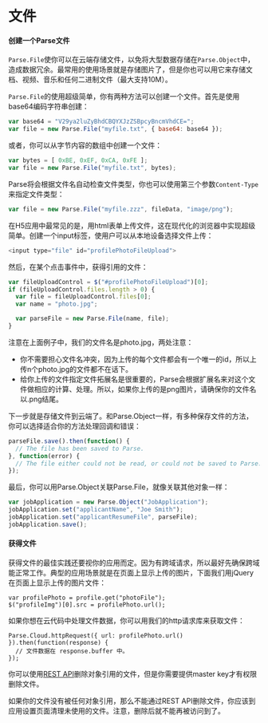 # 文件

#### 创建一个Parse文件

`Parse.File`使你可以在云端存储文件，以免将大型数据存储在`Parse.Object`中，造成数据冗余。最常用的使用场景就是存储图片了，但是你也可以用它来存储文档、视频、音乐和任何二进制文件（最大支持10M）。

`Parse.File`的使用超级简单，你有两种方法可以创建一个文件。首先是使用base64编码字符串创建：

```js
var base64 = "V29ya2luZyBhdCBQYXJzZSBpcyBncmVhdCE=";
var file = new Parse.File("myfile.txt", { base64: base64 });
```

或者，你可以从字节内容的数组中创建一个文件：

```js
var bytes = [ 0xBE, 0xEF, 0xCA, 0xFE ];
var file = new Parse.File("myfile.txt", bytes);
```

Parse将会根据文件名自动检查文件类型，你也可以使用第三个参数`Content-Type`来指定文件类型：

```js
var file = new Parse.File("myfile.zzz", fileData, "image/png");
```

在H5应用中最常见的是，用html表单上传文件，这在现代化的浏览器中实现超级简单。创建一个input标签，使用户可以从本地设备选择文件上传：

```js
<input type="file" id="profilePhotoFileUpload">
```

然后，在某个点击事件中，获得引用的文件：

```js
var fileUploadControl = $("#profilePhotoFileUpload")[0];
if (fileUploadControl.files.length > 0) {
  var file = fileUploadControl.files[0];
  var name = "photo.jpg";

  var parseFile = new Parse.File(name, file);
}
```

注意在上面例子中，我们的文件名是photo.jpg，两处注意：

* 你不需要担心文件名冲突，因为上传的每个文件都会有一个唯一的id，所以上传n个photo.jpg的文件都不在话下。
* 给你上传的文件指定文件拓展名是很重要的，Parse会根据扩展名来对这个文件做相应的计算、处理。所以，如果你上传的是png图片，请确保你的文件名以.png结尾。

下一步就是存储文件到云端了。和Parse.Object一样，有多种保存文件的方法，你可以选择适合你的方法处理回调和错误：

```js
parseFile.save().then(function() {
  // The file has been saved to Parse.
}, function(error) {
  // The file either could not be read, or could not be saved to Parse.
});
```

最后，你可以用Parse.Object关联Parse.File，就像关联其他对象一样：

```js
var jobApplication = new Parse.Object("JobApplication");
jobApplication.set("applicantName", "Joe Smith");
jobApplication.set("applicantResumeFile", parseFile);
jobApplication.save();
```

#### 获得文件 

获得文件的最佳实践还要视你的应用而定。因为有跨域请求，所以最好先确保跨域能正常工作。典型的应用场景就是在页面上显示上传的图片，下面我们用jQuery在页面上显示上传的图片文件：

```
var profilePhoto = profile.get("photoFile");
$("profileImg")[0].src = profilePhoto.url();
```

如果你想在云代码中处理文件数据，你可以用我们的http请求库来获取文件：

```
Parse.Cloud.httpRequest({ url: profilePhoto.url() }).then(function(response) {
  // 文件数据在 response.buffer 中。
});
```

你可以使用[REST API](http://docs.parseplatform.org/rest/guide/#deleting-files)删除对象引用的文件，但是你需要提供master key才有权限删除文件。

如果你的文件没有被任何对象引用，那么不能通过REST API删除文件，你应该到应用设置页面清理未使用的文件。注意，删除后就不能再被访问到了。















